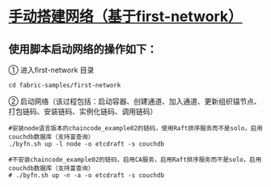 # [手动搭建网络（基于first-network）](https://www.cnblogs.com/always-kaixuan/p/12468374.html)

## 使用脚本启动网络的操作如下：

① 进入first-network 目录

```shell
cd fabric-samples/first-network  
```



② 启动网络（该过程包括：启动容器、创建通道、加入通道、更新组织锚节点、打包链码、安装链码、实例化链码、调用链码）

```shell
#安装node语言版本的chaincode_example02的链码，使用Raft排序服务而不是solo，启用couchdb数据库（支持富查询）
./byfn.sh up -l node -o etcdraft -s couchdb   

#不安装chaincode_example02的链码，启用CA服务，启用Raft排序服务而不是solo，启用couchdb数据库（支持富查询）
# ./byfn.sh up -n -a -o etcdraft -s couchdb  
```

